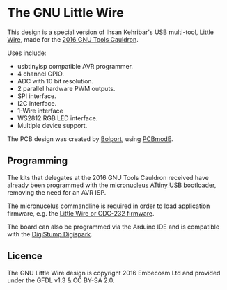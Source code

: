 # The GNU Little Wire

This design is a special version of Ihsan Kehribar's USB multi-tool, [Little Wire](http://littlewire.cc/), made for
the [2016 GNU Tools Cauldron](https://gcc.gnu.org/wiki/cauldron2016).

Uses include:

* usbtinyisp compatible AVR programmer.
* 4 channel GPIO.
* ADC with 10 bit resolution.
* 2 parallel hardware PWM outputs.
* SPI interface.
* I2C interface.
* 1-Wire interface
* WS2812 RGB LED interface.
* Multiple device support.

The PCB design was created by [Bolport](http://boldport.com/), using [PCBmodE](https://github.com/boldport/pcbmode).

## Programming

The kits that delegates at the 2016 GNU Tools Cauldron received have already been programmed with the [micronucleus
ATtiny USB bootloader](https://github.com/micronucleus/micronucleus), removing the need for an AVR ISP.

The micronucelus commandline is required in order to load application firmware, e.g. the [Little Wire or CDC-232 firmware](http://littlewire.cc/downloads.html).

The board can also be programmed via the Arduino IDE and is compatible with the [DigiStump Digispark](https://digistump.com/wiki/digispark/tutorials/connecting).

## Licence

The GNU Little Wire design is copyright 2016 Embecosm Ltd and provided under the GFDL v1.3 & CC BY-SA 2.0.
